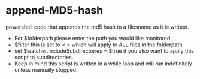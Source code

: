 # append-MD5-hash
powershell code that appends the md5 hash to a filesname as it is written.
* For $folderpath please enter the path you would like monitored.
* $filter this is set to <*.*> which will apply to ALL files in the folderpath
* set $watcher.IncludeSubdirectories = $true if you also want to apply this script to subdirectories. 
* Keep in mind this script is written in a while loop and will run indefinitely unless manually stopped. 
